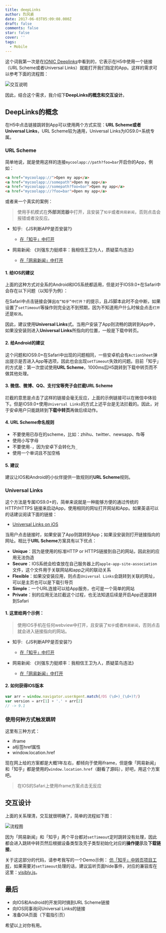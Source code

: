 ```yaml
---
title: deepLinks
author: 烈风裘
date: 2017-06-03T05:09:08.000Z
draft: false
comments: false
star: false
cover: ''
tags: 
  - Mobile
---
```


这个词我第一次是在[IONIC Deeplinks](http://ionicframework.com/docs/native/deeplinks/)中看到的，它表示在H5中使用一个链接（URL Scheme或者Universal Links）就能打开我们指定的App。这样的需求可以参考下面的流程图： 


![交互说明](http://upload-images.jianshu.io/upload_images/2036128-006cf4e3c1fe489f.png?imageMogr2/auto-orient/strip%7CimageView2/2/w/1240)

因此，结合这个需求，我介绍下**DeepLinks的概念和交互设计**。



## DeepLinks的概念

在H5中点击链接跳转到App可以使用两个方式实现：**URL Scheme或者Universal Links**，URL Scheme较为通用，Universal Links为IOS9.0+系统专属。

### URL Scheme

简单地说，就是使用这样的连接`mycoolapp://path?foo=bar`开启你的App，例如：

```html
<a href="mycoolapp://">Open my app</a>
<a href="mycoolapp://somepath">Open my app</a>
<a href="mycoolapp://somepath?foo=bar">Open my app</a>
<a href="mycoolapp://?foo=bar">Open my app</a>
```

或者来一个真实的案例：

> 使用手机模式在**外部浏览器**中打开，且安装了`知乎`或者`网易新闻`，否则点击会报错或者没反应。

- 知乎: 《JS判断APP是否安装?》
	- [在「知乎」中打开](zhihu://questions/34831949?utm_campaign=ge19&utm_content=m_banner)

- 网易新闻: 《刘强东力挺顺丰：我相信王卫为人，质疑菜鸟违法》
	- [在「网易新闻」中打开](newsapp://doc/CLU0M6DS00097U7R?s=sps_ulink&ss=sps_article)

#### 1. 给IOS的建议

上面的这种方式对全系的Android和IOS系统都适用，但是对于IOS9.0+在Safari中会存在以下问题（以知乎为例）：

在Safari中点击链接会弹出`在“知乎”中打开？`的提示，且JS脚本此时不会中断，如果设置了`setTimeout`等操作则完全达不到预期，因为不知道用户什么时候会点击`打开`还是`取消`。

因此，建议使用**Universal  Links**式。当用户安装了App则流畅的跳转到App中，如果没安装则进入**Universal  Links**所指向的位置，一般是下载中转页。

#### 2. 给Android的建议

这个问题和IOS9.0+在Safari中出现的问题相同，一些安卓机会有`ActionSheet`弹出提示是否进入App等选项，因此也会出现`setTimeout`失效的问题。目前「知乎」的方式是：第一次尝试使用**URL Scheme**，1000ms后H5跳转到下载中转页而不做其他处理。

#### 3. 微信、微博、QQ、支付宝等壳子会拦截URL Scheme

拦截的意思是点击了这样的链接会毫无反应，上面的示例链接可以在微信中体验下。但是IOS9.0+使用`Universal Links`的方式上述平台是无法拦截的。因此，对于安卓用户只能跳转到**下载中转页**再做后续动作。

#### 4. URL Scheme命名规则

- 不要使用已存在的scheme，比如：zhihu、twitter、newsapp、fb等
- 使用小写字母
- 不要使用`-`，因为安卓下会转化为`_`
- 使用一个单词且不加空格

#### 5. 建议

建议让IOS和Android的小伙伴提供一致规则的**URL Scheme**规则。

### Universal Links

这个方法是专属IOS9.0+的，简单来说就是一种能够方便的通过传统的HTTP/HTTPS 链接来启动App，使用相同的网址打开网站和App。如果英语可以的话建议阅读下面的链接：

- [Universal Links on iOS](https://developer.apple.com/library/content/documentation/General/Conceptual/AppSearch/UniversalLinks.html)

当用户点击链接时，如果安装了App则跳转到App；如果没安装则打开链接指向的网址。相比于**URL Scheme**方案具有以下优点：

- **Unique**：因为是使用的标准HTTP or HTTPS链接到自己的网站，因此别的应用无法伪造
- **Secure**：IOS系统会检查放在自己服务器上的`apple-app-site-association`文件，这个文件用于关联网站和app之间的联动关系
- **Flexible**：如果没安装应用，则点击`Universal Links`会跳转到关联的网址，可以是主页也可以是下载引导页
- **Simple**：一个URL连接可以给App服务，也可是一个简单的网站
- **Private**：别的应用无法拦截这个过程，也无法知道后续是开启App还是跳转到Safari

#### 1. 这里给两个示例：

> 使用IOS手机在任何webview中打开，且安装了`知乎`或者`网易新闻`，否则点击就会进入链接指向的网站。

- 知乎: 《JS判断APP是否安装?》
	- [在「知乎」中打开](https://oia.zhihu.com/questions/34831949?utm_campaign=ge19)

- 网易新闻: 《刘强东力挺顺丰：我相信王卫为人，质疑菜鸟违法》
	- [在「网易新闻」中打开](http://m.163.com/newsapp/applinks.html?path=%2Fdoc%2FCLU0M6DS00097U7R&s=sps_ulink&ss=sps_article)


#### 2. 如何获得IOS版本

```javascript
var arr = window.navigator.userAgent.match(/OS (\d+)_(\d+)?/)
var version = arr[1] + '.' + arr[2]
// -> 9.1
```

### 使用何种方式触发跳转

这里有三种方式：

- iframe
- a标签href属性
- window.location.href

现在网上给的方案都是大概1年左右，都倾向于使用iframe，但是像「网易新闻」和「知乎」都是使用的`window.location.href`（翻看了源码），好吧，用这个方案吧。

> 在IOS的Safari上使用iframe方案点击无反应

## 交互设计

上面的关系理清，交互就很明确了，简单的流程如下图：

![流程图](http://upload-images.jianshu.io/upload_images/2036128-0c71665a8bb5b50b.png?imageMogr2/auto-orient/strip%7CimageView2/2/w/1240)

因为「网易新闻」和「知乎」两个平台都对`setTimeout`定时跳转没有处理，因此都会进入跳转中转页然后根据设备类型及壳子类型初始化对应的**操作提示**及**下载链接**。

关于这这部分的代码，请参考我写的一个Demo示例： [仿「知乎」中转页项目工程](https://github.com/xiangsongtao/oia-page)，如果需要对`setTimeout`处理的话，建议监听页面hide事件，对应的兼容库在这里：[visibly.js](https://github.com/addyosmani/visibly.js)。


## 最后

- 向IOS和Android的开发同时搞到URL Scheme链接
- 向IOS同事询问Universal Links的链接
- 准备OIA页面（下载指引页）

希望以上对你有用。








